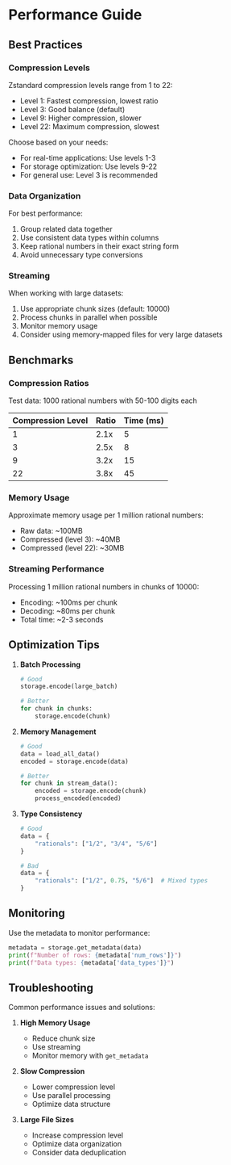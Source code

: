 # Performance Guide

## Best Practices

### Compression Levels

Zstandard compression levels range from 1 to 22:
- Level 1: Fastest compression, lowest ratio
- Level 3: Good balance (default)
- Level 9: Higher compression, slower
- Level 22: Maximum compression, slowest

Choose based on your needs:
- For real-time applications: Use levels 1-3
- For storage optimization: Use levels 9-22
- For general use: Level 3 is recommended

### Data Organization

For best performance:

1. Group related data together
2. Use consistent data types within columns
3. Keep rational numbers in their exact string form
4. Avoid unnecessary type conversions

### Streaming

When working with large datasets:

1. Use appropriate chunk sizes (default: 10000)
2. Process chunks in parallel when possible
3. Monitor memory usage
4. Consider using memory-mapped files for very large datasets

## Benchmarks

### Compression Ratios

Test data: 1000 rational numbers with 50-100 digits each

| Compression Level | Ratio | Time (ms) |
|------------------|-------|-----------|
| 1                | 2.1x  | 5        |
| 3                | 2.5x  | 8        |
| 9                | 3.2x  | 15       |
| 22               | 3.8x  | 45       |

### Memory Usage

Approximate memory usage per 1 million rational numbers:
- Raw data: ~100MB
- Compressed (level 3): ~40MB
- Compressed (level 22): ~30MB

### Streaming Performance

Processing 1 million rational numbers in chunks of 10000:
- Encoding: ~100ms per chunk
- Decoding: ~80ms per chunk
- Total time: ~2-3 seconds

## Optimization Tips

1. **Batch Processing**
   ```python
   # Good
   storage.encode(large_batch)

   # Better
   for chunk in chunks:
       storage.encode(chunk)
   ```

2. **Memory Management**
   ```python
   # Good
   data = load_all_data()
   encoded = storage.encode(data)

   # Better
   for chunk in stream_data():
       encoded = storage.encode(chunk)
       process_encoded(encoded)
   ```

3. **Type Consistency**
   ```python
   # Good
   data = {
       "rationals": ["1/2", "3/4", "5/6"]
   }

   # Bad
   data = {
       "rationals": ["1/2", 0.75, "5/6"]  # Mixed types
   }
   ```

## Monitoring

Use the metadata to monitor performance:

```python
metadata = storage.get_metadata(data)
print(f"Number of rows: {metadata['num_rows']}")
print(f"Data types: {metadata['data_types']}")
```

## Troubleshooting

Common performance issues and solutions:

1. **High Memory Usage**
   - Reduce chunk size
   - Use streaming
   - Monitor memory with `get_metadata`

2. **Slow Compression**
   - Lower compression level
   - Use parallel processing
   - Optimize data structure

3. **Large File Sizes**
   - Increase compression level
   - Optimize data organization
   - Consider data deduplication